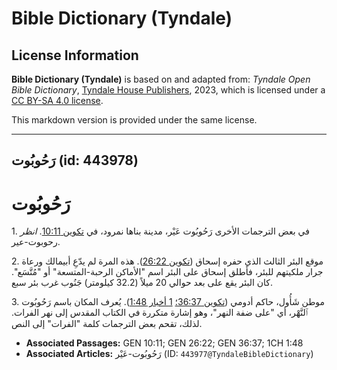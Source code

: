 # Bible Dictionary (Tyndale)

## License Information

**Bible Dictionary (Tyndale)** is based on and adapted from: _Tyndale Open Bible Dictionary_, [Tyndale House Publishers](https://tyndaleopenresources.com/), 2023, which is licensed under a [CC BY-SA 4.0 license](https://creativecommons.org/licenses/by-sa/4.0/legalcode.en).

This markdown version is provided under the same license.



--------------------------------

## رَحُوبُوت (id: 443978)

رَحُوبُوت
=========

1\. في بعض الترجمات الأخرى رَحُوبُوت عَيْر، مدينة بناها نمرود، في [تكوين 10:11](https://ref.ly/Gen10:11). *انظر* رحوبوت\-عير.

2\. موقع البئر الثالث الذي حفره إسحاق ([تكوين 26:22](https://ref.ly/Gen26:22)). هذه المرة لم يدّعِ أبيمالك ورعاة جرار ملكيتهم للبئر، فأطلق إسحاق على البئر اسم "الأماكن الرحبة\-المتسعة" أو "مُتَّسَع". كان البئر يقع على بعد حوالي 20 ميلاً (32\.2 كيلومتر) جَنُوب غرب بئر سبع.

3\. موطن شَأُول، حاكم أدومي ([تكوين 36:37؛](https://ref.ly/Gen36:37) [1 أخبار 1:48](https://ref.ly/1Chr1:48)). يُعرف المكان باسم رَحُوبُوت ٱلنَّهْر، أي "على ضفة النهر"، وهو إشارة متكررة في الكتاب المقدس إلى نهر الفرات. لذلك، تقحم بعض الترجمات كلمة "الفرات" إلى النص.

* **Associated Passages:** GEN 10:11; GEN 26:22; GEN 36:37; 1CH 1:48
* **Associated Articles:** رَحُوبُوت-عَيْر (ID: `443977@TyndaleBibleDictionary`)

